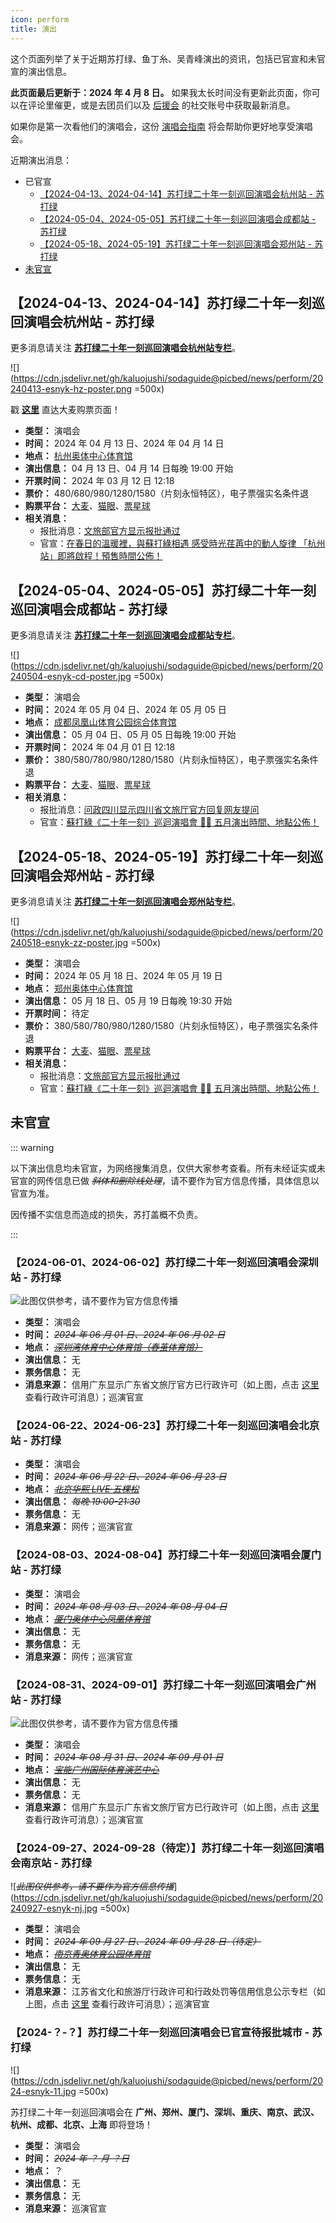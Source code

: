 ```yaml
---
icon: perform
title: 演出
---
```


这个页面列举了关于近期苏打绿、鱼丁糸、吴青峰演出的资讯，包括已官宣和未官宣的演出信息。

**此页面最后更新于：2024 年 4 月 8 日。** 如果我太长时间没有更新此页面，你可以在评论里催更，或是去团员们以及 [后援会](/wiki/fans/club) 的社交账号中获取最新消息。

如果你是第一次看他们的演唱会，这份 [演唱会指南](/concerts/guide/) 将会帮助你更好地享受演唱会。

近期演出消息：

- 已官宣
  - [【2024-04-13、2024-04-14】苏打绿二十年一刻巡回演唱会杭州站 - 苏打绿](#【2024-04-13、2024-04-14】苏打绿二十年一刻巡回演唱会杭州站-苏打绿)
  - [【2024-05-04、2024-05-05】苏打绿二十年一刻巡回演唱会成都站 - 苏打绿](#【2024-05-04、2024-05-05】苏打绿二十年一刻巡回演唱会成都站-苏打绿)
  - [【2024-05-18、2024-05-19】苏打绿二十年一刻巡回演唱会郑州站 - 苏打绿](#【2024-05-18、2024-05-19】苏打绿二十年一刻巡回演唱会郑州站-苏打绿)
- [未官宣](#未官宣)

## 【2024-04-13、2024-04-14】苏打绿二十年一刻巡回演唱会杭州站 - 苏打绿

更多消息请关注 [**苏打绿二十年一刻巡回演唱会杭州站专栏**](/news/20yike.html#杭州站专栏)。

![](https://cdn.jsdelivr.net/gh/kaluojushi/sodaguide@picbed/news/perform/20240413-esnyk-hz-poster.png =500x)

戳 [**这里**](https://detail.damai.cn/item.htm?id=771485183793) 直达大麦购票页面！

- **类型：** 演唱会
- **时间：** 2024 年 04 月 13 日、2024 年 04 月 14 日
- **地点：** [杭州奥体中心体育馆](https://www.amap.com/place/B0G1LH6QE1)
- **演出信息：** 04 月 13 日、04 月 14 日每晚 19:00 开始
- **开票时间：** 2024 年 03 月 12 日 12:18
- **票价：** 480/680/980/1280/1580（片刻永恒特区），电子票强实名条件退
- **购票平台：** [大麦](https://detail.damai.cn/item.htm?id=771485183793)、[猫眼](https://www.gewara.com/detail/308959)、[票星球](https://m.piaoxingqiu.com/content/65e095767a15cb0001c659d4)
- **相关消息：**
  - 报批消息：[文旅部官方显示报批通过](https://zwfw.mct.gov.cn/swychd/swychdDetail?id=a3aad36c2c405b65215e5f8f539914cf)
  - 官宣：[在春日的溫暖裡，與蘇打綠相遇 感受時光荏苒中的動人旋律 「杭州站」即將啟程！預售時間公佈！](https://weibo.com/7889590866/O3T0142rL)

## 【2024-05-04、2024-05-05】苏打绿二十年一刻巡回演唱会成都站 - 苏打绿

更多消息请关注 [**苏打绿二十年一刻巡回演唱会成都站专栏**](/news/20yike.html#成都站专栏)。

![](https://cdn.jsdelivr.net/gh/kaluojushi/sodaguide@picbed/news/perform/20240504-esnyk-cd-poster.jpg =500x)

- **类型：** 演唱会
- **时间：** 2024 年 05 月 04 日、2024 年 05 月 05 日
- **地点：** [成都凤凰山体育公园综合体育馆](https://www.amap.com/place/B0IGMC83OZ)
- **演出信息：** 05 月 04 日、05 月 05 日每晚 19:00 开始
- **开票时间：** 2024 年 04 月 01 日 12:18
- **票价：** 380/580/780/980/1280/1580（片刻永恒特区），电子票强实名条件退
- **购票平台：** [大麦](https://detail.damai.cn/item.htm?id=772167630881)、[猫眼](https://www.gewara.com/detail/310695)、[票星球](https://m.piaoxingqiu.com/content/65e95ddadbafcf0001caec8e)
- **相关消息：** 
  - 报批消息：[问政四川显示四川省文旅厅官方回复网友提问](https://ly.scol.com.cn/thread?tid=3179218)
  - 官宣：[蘇打綠《二十年一刻》巡迴演唱會 📢📢 五月演出時間、地點公佈！](https://weibo.com/7889590866/O5yHtwvLX)

## 【2024-05-18、2024-05-19】苏打绿二十年一刻巡回演唱会郑州站 - 苏打绿

更多消息请关注 [**苏打绿二十年一刻巡回演唱会郑州站专栏**](/news/20yike.html#郑州站专栏)。

![](https://cdn.jsdelivr.net/gh/kaluojushi/sodaguide@picbed/news/perform/20240518-esnyk-zz-poster.jpg =500x)

- **类型：** 演唱会
- **时间：** 2024 年 05 月 18 日、2024 年 05 月 19 日
- **地点：** [郑州奥体中心体育馆](https://www.amap.com/place/B0J21LDCZ2)
- **演出信息：** 05 月 18 日、05 月 19 日每晚 19:30 开始
- **开票时间：** 待定
- **票价：** 380/580/780/980/1280/1580（片刻永恒特区），电子票强实名条件退
- **购票平台：** [大麦](https://detail.damai.cn/item.htm?id=769999283601)、[猫眼](https://www.gewara.com/detail/308911)、[票星球](https://m.piaoxingqiu.com/content/65dd9309ea6cef00018c92f9)
- **相关消息：** 
  - 报批消息：[文旅部官方显示报批通过](https://zwfw.mct.gov.cn/swychd/swychdDetail?id=2cfacaf588b894a5d85db1ab943bd9ea)
  - 官宣：[蘇打綠《二十年一刻》巡迴演唱會 📢📢 五月演出時間、地點公佈！](https://weibo.com/7889590866/O5yHtwvLX)

## 未官宣

::: warning

以下演出信息均未官宣，为网络搜集消息，仅供大家参考查看。所有未经证实或未官宣的网传信息已做 *~~斜体和删除线处理~~*，请不要作为官方信息传播，具体信息以官宣为准。

因传播不实信息而造成的损失，苏打盖概不负责。

:::

### 【2024-06-01、2024-06-02】苏打绿二十年一刻巡回演唱会深圳站 - 苏打绿

![*~~此图仅供参考，请不要作为官方信息传播~~*](https://cdn.jsdelivr.net/gh/kaluojushi/sodaguide@picbed/news/perform/20240601-esnyk-sz.png)

- **类型：** 演唱会
- **时间：** *~~2024 年 06 月 01 日、2024 年 06 月 02 日~~*
- **地点：** *~~[深圳湾体育中心体育馆（春茧体育馆）](https://www.amap.com/place/B02F38TGNN)~~*
- **演出信息：** 无
- **票务信息：** 无
- **消息来源：** 信用广东显示广东省文旅厅官方已行政许可（如上图，点击 [这里](https://credit.gd.gov.cn/page/creditPublic/xzxkdet.html?id=11C7F34A7D56EF52E0636741020A190E) 查看行政许可消息）；巡演官宣

### 【2024-06-22、2024-06-23】苏打绿二十年一刻巡回演唱会北京站 - 苏打绿

- **类型：** 演唱会
- **时间：** *~~2024 年 06 月 22 日、2024 年 06 月 23 日~~*
- **地点：** *~~[北京华熙 LIVE·五棵松](https://www.amap.com/place/B0FFICWKRD)~~*
- **演出信息：** *~~每晚 19:00-21:30~~*
- **票务信息：** 无
- **消息来源：** 网传；巡演官宣

### 【2024-08-03、2024-08-04】苏打绿二十年一刻巡回演唱会厦门站 - 苏打绿

- **类型：** 演唱会
- **时间：** *~~2024 年 08 月 03 日、2024 年 08 月 04 日~~*
- **地点：** *~~[厦门奥体中心凤凰体育馆](https://www.amap.com/place/B0JBNZZFN8)~~*
- **演出信息：** 无
- **票务信息：** 无
- **消息来源：** 网传；巡演官宣

### 【2024-08-31、2024-09-01】苏打绿二十年一刻巡回演唱会广州站 - 苏打绿

![*~~此图仅供参考，请不要作为官方信息传播~~*](https://cdn.jsdelivr.net/gh/kaluojushi/sodaguide@picbed/news/perform/20240831-esnyk-gz.png)

- **类型：** 演唱会
- **时间：** *~~2024 年 08 月 31 日、2024 年 09 月 01 日~~*
- **地点：** *~~[宝能广州国际体育演艺中心](https://www.amap.com/place/B0FFLBXH0M)~~*
- **演出信息：** 无
- **票务信息：** 无
- **消息来源：** 信用广东显示广东省文旅厅官方已行政许可（如上图，点击 [这里](https://credit.gd.gov.cn/page/creditPublic/xzxkdet.html?id=11C7F34A7D96EF52E0636741020A190E) 查看行政许可消息）；巡演官宣

### 【2024-09-27、2024-09-28（待定）】苏打绿二十年一刻巡回演唱会南京站 - 苏打绿

![*~~此图仅供参考，请不要作为官方信息传播~~*](https://cdn.jsdelivr.net/gh/kaluojushi/sodaguide@picbed/news/perform/20240927-esnyk-nj.jpg =500x)

- **类型：** 演唱会
- **时间：** *~~2024 年 09 月 27 日、2024 年 09 月 28 日（待定）~~*
- **地点：** *~~[南京青奥体育公园体育馆](https://www.amap.com/place/B0HKOSGHPJ)~~*
- **演出信息：** 无
- **票务信息：** 无
- **消息来源：** 江苏省文化和旅游厅行政许可和行政处罚等信用信息公示专栏（如上图，点击 [这里](http://58.213.82.179:18080/jsswlt_sgs/front/detail.do?iid=5041441) 查看行政许可消息）；巡演官宣

### 【2024-？-？】苏打绿二十年一刻巡回演唱会已官宣待报批城市 - 苏打绿

![](https://cdn.jsdelivr.net/gh/kaluojushi/sodaguide@picbed/news/perform/2024-esnyk-11.jpg =500x)

苏打绿二十年一刻巡回演唱会在 **广州、郑州、厦门、深圳、重庆、南京、武汉、杭州、成都、北京、上海** 即将登场！

- **类型：** 演唱会
- **时间：** *~~2024 年 ？ 月 ？日~~*
- **地点：** ？
- **演出信息：** 无
- **票务信息：** 无
- **消息来源：** 巡演官宣
